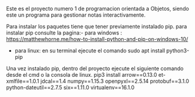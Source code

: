 Este es el proyecto numero 1 de programacion orientada a Objetos, siendo este un programa para gestionar notas interactivamente.

Para instalar los paquetes tiene que tener previamente instalado pip.
para instalar pip consulte la pagina:- para windows : https://matthewhorne.me/how-to-install-python-and-pip-on-windows-10/
- para linux: en su terminal ejecute el comando sudo apt install python3-pip

Una vez instalado pip, dentro del proyecto ejecute el siguiente comando desde el cmd o la consola de linux.
  pip3 install arrow==0.13.0 et-xmlfile==1.0.1 jdcal==1.4 numpy==1.15.3 openpyxl==2.5.14 protobuf==3.1.0 python-dateutil==2.7.5 six==1.11.0 virtualenv==16.1.0
